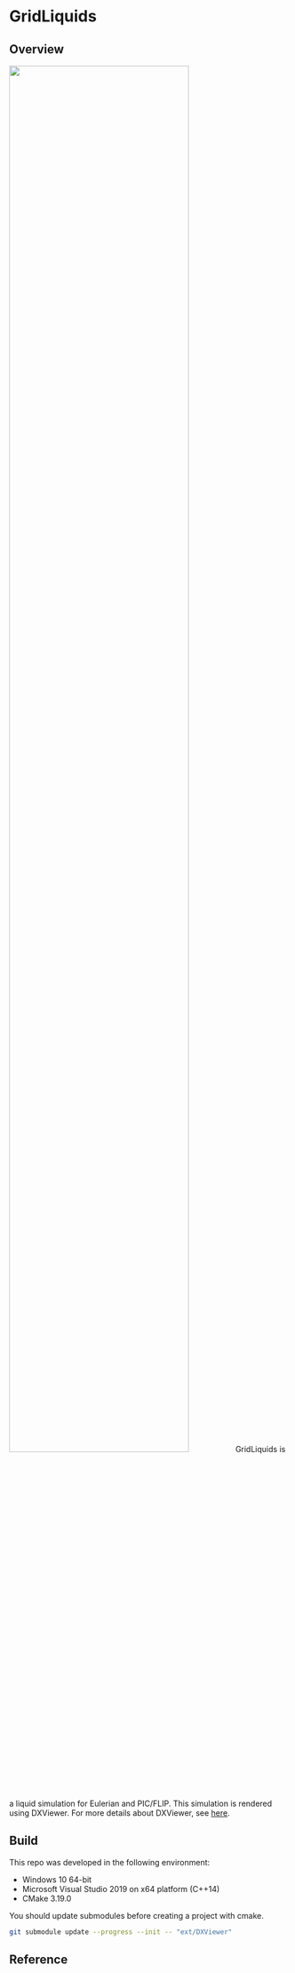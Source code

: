 # GridLiquids
## Overview
<img src="docs/images/demo.gif" width="80%" height="80%">
GridLiquids is a liquid simulation for Eulerian and PIC/FLIP. This simulation is rendered using DXViewer. For more details about DXViewer, see <A href="https://github.com/frostsim/DXViewer">here</A>.

## Build
This repo was developed in the following environment:
* Windows 10 64-bit
* Microsoft Visual Studio 2019 on x64 platform (C++14)
* CMake 3.19.0

You should update submodules before creating a project with cmake.

```bash
git submodule update --progress --init -- "ext/DXViewer"
```

## Reference
